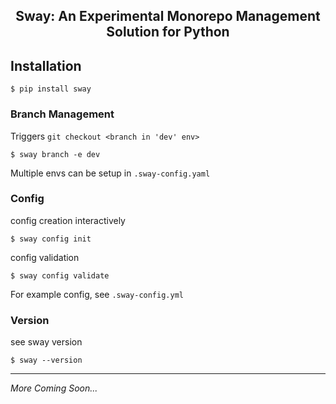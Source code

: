 <div align="center">
  <h2><strong>Sway:</strong> An Experimental Monorepo Management Solution for Python</h2>
</div>

## Installation

```console
$ pip install sway
```

### Branch Management

Triggers `git checkout <branch in 'dev' env>`

```console
$ sway branch -e dev
```

Multiple envs can be setup in `.sway-config.yaml`

### Config

config creation interactively

```console
$ sway config init
```

config validation

```console
$ sway config validate
```

For example config, see `.sway-config.yml`

### Version

see sway version

```console
$ sway --version
```

---

_More Coming Soon..._
